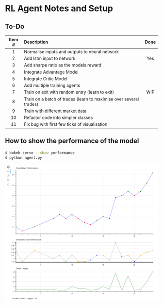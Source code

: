 # RL Agent Notes and Setup


## To-Do

|Item #| Description                                                        | Done|
|:---: | :---------------------------------------------------------------   |:---:|
|1     | Normalise inputs and outputs to neural network                     |     |
|2     | Add lstm input to network                                          | Yes |
|3     | Add sharpe ratio as the models reward                              |     |
|4     | Integrate Advantage Model                                          |     |
|5     | Integrate Critic Model                                             |     |
|6     | Add multiple training agents                                       |     |
|7     | Train on exit with random entry (learn to exit)                    | WIP |
|8     | Train on a batch of trades (learn to maximise over several trades) |     |
|9     | Train with different market data                                   |     |
|10    | Refactor code into simpler classes                                 |     |
|11    | Fix bug with first few ticks of visualisation                      |     |

## How to show the performance of the model

```bash
$ bokeh serve --show performance
$ python agent.py
```

![Bokeh](../misc/bokeh_performance.PNG)
